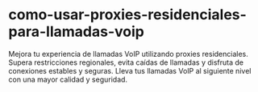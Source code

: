 # como-usar-proxies-residenciales-para-llamadas-voip
Mejora tu experiencia de llamadas VoIP utilizando proxies residenciales. Supera restricciones regionales, evita caídas de llamadas y disfruta de conexiones estables y seguras. Lleva tus llamadas VoIP al siguiente nivel con una mayor calidad y seguridad.
